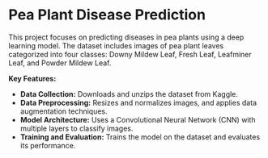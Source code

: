 # Pea Plant Disease Prediction
This project focuses on predicting diseases in pea plants using a deep learning model. The dataset includes images of pea plant leaves categorized into four classes: Downy Mildew Leaf, Fresh Leaf, Leafminer Leaf, and Powder Mildew Leaf.

**Key Features:**
- **Data Collection:** Downloads and unzips the dataset from Kaggle.
- **Data Preprocessing:** Resizes and normalizes images, and applies data augmentation techniques.
- **Model Architecture:** Uses a Convolutional Neural Network (CNN) with multiple layers to classify images.
- **Training and Evaluation:** Trains the model on the dataset and evaluates its performance.
